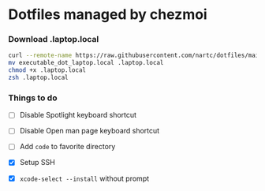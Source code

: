 # Dotfiles managed by chezmoi

### Download .laptop.local

```bash
curl --remote-name https://raw.githubusercontent.com/nartc/dotfiles/main/executable_dot_laptop.local
mv executable_dot_laptop.local .laptop.local
chmod +x .laptop.local
zsh .laptop.local
```

### Things to do

- [ ] Disable Spotlight keyboard shortcut
- [ ] Disable Open man page keyboard shortcut
- [ ] Add `code` to favorite directory
- [x] Setup SSH
- [x] `xcode-select --install` without prompt


